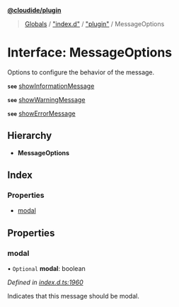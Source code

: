 **[@cloudide/plugin](../README.md)**

> [Globals](../README.md) / ["index.d"](../modules/_index_d_.md) / ["plugin"](../modules/_index_d_._plugin_.md) / MessageOptions

# Interface: MessageOptions

Options to configure the behavior of the message.

**`see`** [showInformationMessage](#window.showInformationMessage)

**`see`** [showWarningMessage](#window.showWarningMessage)

**`see`** [showErrorMessage](#window.showErrorMessage)

## Hierarchy

* **MessageOptions**

## Index

### Properties

* [modal](_index_d_._plugin_.messageoptions.md#modal)

## Properties

### modal

• `Optional` **modal**: boolean

*Defined in [index.d.ts:1960](https://github.com/shuyaqian/cloudide-plugin-api/blob/57a3a2a/index.d.ts#L1960)*

Indicates that this message should be modal.
